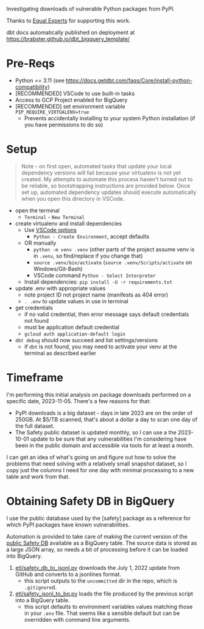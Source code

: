 Investigating downloads of vulnerable Python packages from PyPI.

Thanks to [Equal Experts](https://equalexperts.com) for supporting this work.

dbt docs automatically published on deployment at https://brabster.github.io/dbt_bigquery_template/

# Pre-Reqs

- Python == 3.11 (see https://docs.getdbt.com/faqs/Core/install-python-compatibility)
- [RECOMMENDED] VSCode to use built-in tasks
- Access to GCP Project enabled for BigQuery
- [RECOMMENDED] set environment variable `PIP_REQUIRE_VIRTUALENV=true`
    - Prevents accidentally installing to your system Python installation (if you have permissions to do so)

# Setup

> Note - on first open, automated tasks that update your local dependency versions will fail because your virtualenv is not yet created. My attempts to automate this process haven't turned out to be reliable, so bootstrapping instructions are provided below. Once set up, automated dependency updates should execute automatically when you open this directory in VSCode.

- open the terminal
    - `Terminal` - `New Terminal`
- create virtualenv and install dependencies
    - Use [VSCode options](https://code.visualstudio.com/docs/python/environments#_creating-environments)
        - `Python - Create Environment`, accept defaults
    - OR manually
        - `python -m venv .venv` (other parts of the project assume venv is in `.venv`, so find/replace if you change that)
        - `source .venv/bin/activate` (`source .venv/Scripts/activate` on Windows/Git-Bash)
        - VSCode command `Python - Select Interpreter`
    - Install dependencies: `pip install -U -r requirements.txt`
- update .env with appropriate values
    - note project ID not project name (manifests as 404 error)
    - `. .env` to update values in use in terminal
- get credentials
    - if no valid credential, then error message says default credentials not found
    - must be application default credential
    - `gcloud auth application-default login`
- `dbt debug` should now succeed and list settings/versions
    - if `dbt` is not found, you may need to activate your venv at the terminal as described earlier

# Timeframe

I'm performing this initial analysis on package downloads performed on a specific date, 2023-11-05. There's a few reasons for that:

- PyPI downloads is a big dataset - days in late 2023 are on the order of 250GB. At $5/TB scanned, that's about a dollar a day to scan one day of the full dataset.
- The Safety public dataset is updated monthly, so I can use a the 2023-10-01 update to be sure that any vulnerabilities I'm considering have been in the public domain and accessible via tools for at least a month.

I can get an idea of what's going on and figure out how to solve the problems that need solving with a relatively small snapshot dataset, so I copy just the columns I need for one day with minimal processing to a new table and work from that.

# Obtaining Safety DB in BigQuery

I use the public database used by the [safety] package as a reference for which PyPI packages have known vulnerabilities.

Automation is provided to take care of making the current version of the [public Safety DB](https://github.com/pyupio/safety-db/tree/master/data) available as a BigQuery table. The source data is stored as a large JSON array, so needs a bit of processing before it can be loaded into BigQuery.

1. [etl/safety_db_to_jsonl.py](etl/safety_db_to_jsonl.py) downloads the July 1, 2022 update from GitHub and converts to a jsonlines format.
    - this script outputs to the `uncommitted` dir in the repo, which is `.gitignore`d. 
1. [etl/safety_jsonl_to_bq.py](etl/safety_jsonl_to_bq.py) loads the file produced by the previous script into a BigQuery table.
    - this script defaults to environment variables values matching those in your `.env` file. That seems like a sensible default but can be overridden with command line arguments.

